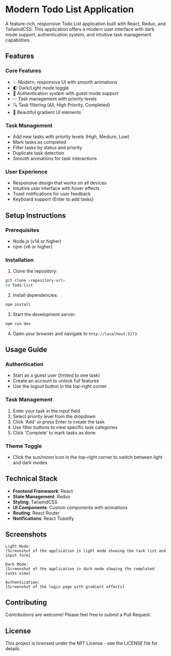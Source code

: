 # Modern Todo List Application

A feature-rich, responsive Todo List application built with React, Redux, and TailwindCSS. This application offers a modern user interface with dark mode support, authentication system, and intuitive task management capabilities.

## Features

### Core Features
- ✨ Modern, responsive UI with smooth animations
- 🌓 Dark/Light mode toggle
- 🔐 Authentication system with guest mode support
- ✅ Task management with priority levels
- 🔍 Task filtering (All, High Priority, Completed)
- 🎨 Beautiful gradient UI elements

### Task Management
- Add new tasks with priority levels (High, Medium, Low)
- Mark tasks as completed
- Filter tasks by status and priority
- Duplicate task detection
- Smooth animations for task interactions

### User Experience
- Responsive design that works on all devices
- Intuitive user interface with hover effects
- Toast notifications for user feedback
- Keyboard support (Enter to add tasks)

## Setup Instructions

### Prerequisites
- Node.js (v14 or higher)
- npm (v6 or higher)

### Installation

1. Clone the repository:
```bash
git clone <repository-url>
cd Todo-list
```

2. Install dependencies:
```bash
npm install
```

3. Start the development server:
```bash
npm run dev
```

4. Open your browser and navigate to `http://localhost:5173`

## Usage Guide

### Authentication
- Start as a guest user (limited to one task)
- Create an account to unlock full features
- Use the logout button in the top-right corner

### Task Management
1. Enter your task in the input field
2. Select priority level from the dropdown
3. Click 'Add' or press Enter to create the task
4. Use filter buttons to view specific task categories
5. Click 'Complete' to mark tasks as done

### Theme Toggle
- Click the sun/moon icon in the top-right corner to switch between light and dark modes

## Technical Stack

- **Frontend Framework**: React
- **State Management**: Redux
- **Styling**: TailwindCSS
- **UI Components**: Custom components with animations
- **Routing**: React Router
- **Notifications**: React Toastify

## Screenshots

```
Light Mode:
[Screenshot of the application in light mode showing the task list and input form]

Dark Mode:
[Screenshot of the application in dark mode showing the completed tasks view]

Authentication:
[Screenshot of the login page with gradient effects]
```

## Contributing

Contributions are welcome! Please feel free to submit a Pull Request.

## License

This project is licensed under the MIT License - see the LICENSE file for details.
